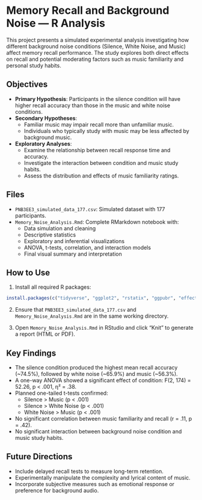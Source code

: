 # Memory Recall and Background Noise — R Analysis

This project presents a simulated experimental analysis investigating how different background noise conditions (Silence, White Noise, and Music) affect memory recall performance. The study explores both direct effects on recall and potential moderating factors such as music familiarity and personal study habits.

## Objectives

- **Primary Hypothesis**: Participants in the silence condition will have higher recall accuracy than those in the music and white noise conditions.
- **Secondary Hypotheses**:
  - Familiar music may impair recall more than unfamiliar music.
  - Individuals who typically study with music may be less affected by background music.
- **Exploratory Analyses**:
  - Examine the relationship between recall response time and accuracy.
  - Investigate the interaction between condition and music study habits.
  - Assess the distribution and effects of music familiarity ratings.

## Files

- `PNB3EE3_simulated_data_177.csv`: Simulated dataset with 177 participants.
- `Memory_Noise_Analysis.Rmd`: Complete RMarkdown notebook with:
  - Data simulation and cleaning
  - Descriptive statistics
  - Exploratory and inferential visualizations
  - ANOVA, t-tests, correlation, and interaction models
  - Final visual summary and interpretation

## How to Use

1. Install all required R packages:

```r
install.packages(c("tidyverse", "ggplot2", "rstatix", "ggpubr", "effectsize"))
```

2. Ensure that `PNB3EE3_simulated_data_177.csv` and `Memory_Noise_Analysis.Rmd` are in the same working directory.

3. Open `Memory_Noise_Analysis.Rmd` in RStudio and click “Knit” to generate a report (HTML or PDF).

## Key Findings

- The silence condition produced the highest mean recall accuracy (~74.5%), followed by white noise (~65.9%) and music (~56.3%).
- A one-way ANOVA showed a significant effect of condition: F(2, 174) = 52.26, p < .001, η² = .38.
- Planned one-tailed t-tests confirmed:
  - Silence > Music (p < .001)
  - Silence > White Noise (p < .001)
  - White Noise > Music (p < .001)
- No significant correlation between music familiarity and recall (r = .11, p = .42).
- No significant interaction between background noise condition and music study habits.

## Future Directions

- Include delayed recall tests to measure long-term retention.
- Experimentally manipulate the complexity and lyrical content of music.
- Incorporate subjective measures such as emotional response or preference for background audio.
